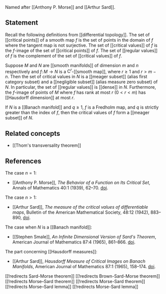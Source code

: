Named after [[Anthony P. Morse]] and [[Arthur Sard]].

## Statement

Recall the following definitions from [[differential topology]].
The set of [[critical points]] of a smooth map $f$ is the set of points in the domain of $f$ where the tangent map is not surjective.
The set of [[critical values]] of $f$ is the $f$-image of the set of [[critical points]] of $f$.
The set of [[regular values]] of $f$ is the complement of the set of [[critical values]] of $f$.

Suppose $M$ and $N$ are [[smooth manifolds]] of dimension $m$ and $n$ respectively
and $f\colon M\to N$ is a $\mathrm{C}^r$-[[smooth map]],
where $r\ge1$ and $r\gt m-n$.
Then the set of critical values in $N$ is a [[meager subset]] (alias first category subset) and a [[negligible subset]] (alias measure zero subset) of $N$.
In particular, the set of [[regular values]] is [[dense]] in $N$.
Furthermore, the $f$-image of points of $M$ where $f$ has rank at most $r$ ($0\lt r\lt m$) has [[Hausdorff dimension]] at most $r$.

If $N$ is a [[Banach manifold]] and $q\ge1$, $f$ is a Fredholm map, and $q$ is strictly greater than the index of $f$, then the critical values of $f$ form a [[meager subset]] of $N$.

## Related concepts

* [[Thom's transversality theorem]]

## References

The case $n=1$:

* [[Anthony P. Morse]], _The Behavior of a Function on Its Critical Set_, Annals of Mathematics 40:1 (1939), 62–70.  [doi](http://dx.doi.org/10.2307/1968544).

The case $n\gt1$:

* [[Arthur Sard]], _The measure of the critical values of differentiable maps_, Bulletin of the American Mathematical Society, 48:12 (1942), 883–890, [doi](https://doi.org/10.1090/S0002-9904-1942-07811-6).

The case when $N$ is a [[Banach manifold]]:

* [[Stephen Smale]], _An Infinite Dimensional Version of Sard's Theorem_, American Journal of Mathematics 87:4 (1965), 861–866.  [doi](http://dx.doi.org/10.2307/2373250).

The part concerning [[Hausdorff measures]]:

* [[Arthur Sard]], _Hausdorff Measure of Critical Images on Banach Manifolds_, American Journal of Mathematics 87:1 (1965), 158–174.  [doi](http://dx.doi.org/10.2307/2373229).

[[!redirects Sard-Morse theorem]]
[[!redirects Brown-Sard-Morse theorem]]
[[!redirects Morse–Sard theorem]]
[[!redirects Morse-Sard theorem]]
[[!redirects Morse–Sard lemma]]
[[!redirects Morse-Sard lemma]]

